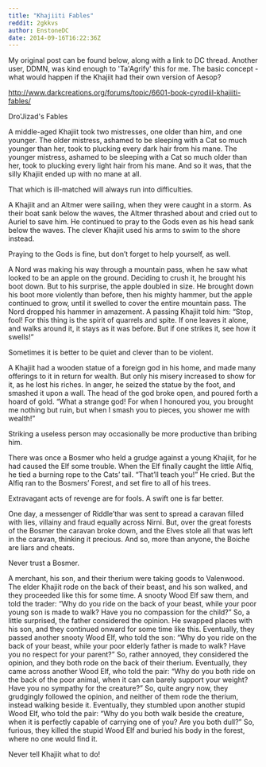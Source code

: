```yaml
---
title: "Khajiiti Fables"
reddit: 2gkkvs
author: EnstoneDC
date: 2014-09-16T16:22:36Z
---
```


My original post can be found below, along with a link to DC thread. Another user, DDMN, was kind enough to 'Ta'Agrify' this for me. The basic concept - what would happen if the Khajiit had their own version of Aesop?

http://www.darkcreations.org/forums/topic/6601-book-cyrodiil-khajiiti-fables/


Dro'Jizad's Fables


A middle-aged Khajiit took two mistresses, one older than him, and one younger. The older mistress, ashamed to be sleeping with a Cat so much younger than her, took to plucking every dark hair from his mane. The younger mistress, ashamed to be sleeping with a Cat so much older than her, took to plucking every light hair from his mane. And so it was, that the silly Khajiit ended up with no mane at all.

That which is ill-matched will always run into difficulties.


A Khajiit and an Altmer were sailing, when they were caught in a storm. As their boat sank below the waves, the Altmer thrashed about and cried out to Auriel to save him. He continued to pray to the Gods even as his head sank below the waves. The clever Khajiit used his arms to swim to the shore instead.

Praying to the Gods is fine, but don’t forget to help yourself, as well.


A Nord was making his way through a mountain pass, when he saw what looked to be an apple on the ground. Deciding to crush it, he brought his boot down. But to his surprise, the apple doubled in size. He brought down his boot more violently than before, then his mighty hammer, but the apple continued to grow, until it swelled to cover the entire mountain pass. The Nord dropped his hammer in amazement. A passing Khajiit told him:
“Stop, fool! For this thing is the spirit of quarrels and spite. If one leaves it alone, and walks around it, it stays as it was before. But if one strikes it, see how it swells!”

Sometimes it is better to be quiet and clever than to be violent.



A Khajiit had a wooden statue of a foreign god in his home, and made many offerings to it in return for wealth. But only his misery increased to show for it, as he lost his riches. In anger, he seized the statue by the foot, and smashed it upon a wall. The head of the god broke open, and poured forth a hoard of gold.
“What a strange god! For when I honoured you, you brought me nothing but ruin, but when I smash you to pieces, you shower me with wealth!”

Striking a useless person may occasionally be more productive than bribing him.


There was once a Bosmer who held a grudge against a young Khajiit, for he had caused the Elf some trouble. When the Elf finally caught the little Alfiq, he tied a burning rope to the Cats’ tail.
“That’ll teach you!” He cried.
But the Alfiq ran to the Bosmers’ Forest, and set fire to all of his trees.

Extravagant acts of revenge are for fools. A swift one is far better.


One day, a messenger of Riddle’thar was sent to spread a caravan filled with lies, villainy and fraud equally across Nirni. But, over the great forests of the Bosmer the caravan broke down, and the Elves stole all that was left in the caravan, thinking it precious. And so, more than anyone, the Boiche are liars and cheats.

Never trust a Bosmer.


A merchant, his son, and their therium were taking goods to Valenwood. The elder Khajiit rode on the back of their beast, and his son walked, and they proceeded like this for some time. A snooty Wood Elf saw them, and told the trader:
“Why do you ride on the back of your beast, while your poor young son is made to walk? Have you no compassion for the child?”
So, a little surprised, the father considered the opinion. He swapped places with his son, and they continued onward for some time like this. Eventually, they passed another snooty Wood Elf, who told the son:
“Why do you ride on the back of your beast, while your poor elderly father is made to walk? Have you no respect for your parent?”
So, rather annoyed, they considered the opinion, and they both rode on the back of their therium. Eventually, they came across another Wood Elf, who told the pair:
“Why do you both ride on the back of the poor animal, when it can can barely support your weight? Have you no sympathy for the creature?”
So, quite angry now, they grudgingly followed the opinion, and neither of them rode the therium, instead walking beside it. Eventually, they stumbled upon another stupid Wood Elf, who told the pair:
“Why do you both walk beside the creature, when it is perfectly capable of carrying one of you? Are you both dull?”
So, furious, they killed the stupid Wood Elf and buried his body in the forest, where no one would find it.


Never tell Khajiit what to do!
